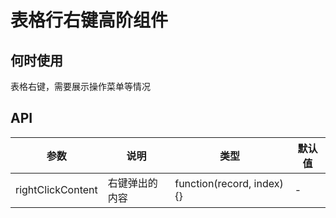 # 表格行右键高阶组件

## 何时使用

表格右键，需要展示操作菜单等情况

## API

参数|说明|类型|默认值
---|---|---|---
rightClickContent | 右键弹出的内容 | function(record, index) {} | -

